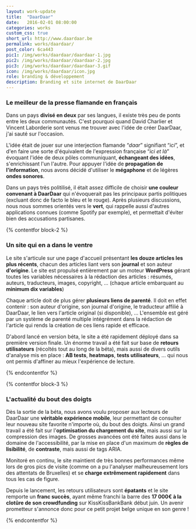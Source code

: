 ```yaml
---
layout: work-update
title:  "DaarDaar"
date:   2016-02-01 08:00:00
categories: works
custom_css: true
short_url: http://www.daardaar.be
permalink: works/daardaar/
post_color: 6ca443
pic1: /img/works/daardaar/daardaar-1.jpg
pic2: /img/works/daardaar/daardaar-2.jpg
pic3: /img/works/daardaar/daardaar-3.gif
icon: /img/works/daardaar/icon.jpg
role: branding & développement
description: Branding et site internet de DaarDaar
---
```


### Le meilleur de la presse flamande en français

Dans un pays **divisé en deux** par ses langues, il existe très peu de ponts entre les deux communautés. C'est pourquoi quand David Charlier et Vincent Laborderie sont venus me trouver avec l'idée de créer DaarDaar, j'ai sauté sur l'occasion.

L'idée était de jouer sur une interjection flamande “*daar*” signifiant “*ici*”, et d'en faire une sorte d'équivalent de l'expression française “*ici et là*” évoquant l'idée de deux pôles communiquant, **échangeant des idées**, s'enrichissant l'un l'autre. Pour appuyer l'idée de **propagation de l'information**, nous avons décidé d'utiliser le **mégaphone** et de légères **ondes sonores**.

Dans un pays très politilisé, il était assez difficile de choisir **une couleur convenant à DaarDaar** qui n'évoquerait pas les principaux partis politiques (excluant donc de facto le bleu et le rouge). Après plusieurs discussions, nous nous sommes orientés vers le **vert**, qui rappelle aussi d'autres applications connues (comme Spotify par exemple), et permettait d'éviter bien des accusations partisanes. 


{% contentfor block-2 %}

### Un site qui en a dans le ventre

Le site s'articule sur une page d'accueil présentant **les douze articles les plus récents**, chacun des articles liant vers son **journal** et son auteur **d'origine**. Le site est propulsé entièrement par un moteur **WordPress** gérant toutes les variables nécessaires à la rédaction des articles : résumés, auteurs, traducteurs, images, copyright, ... (chaque article embarquant au **minimum dix variables**)

Chaque article doit de plus gérer **plusieurs liens de parenté**. Il doit en effet contenir : son auteur d'origine, son journal d'origine, le traducteur affilié à DaarDaar, le lien vers l'article original (si disponible), ... L'ensemble est géré par un système de parenté multiple intégrément dans la rédaction de l'article qui rends la création de ces liens rapide et efficace.

D'abord lancé en version béta, le site a été rapidement déployé dans sa première version finale. Un énorme travail a été fait sur base de **retours utilisateurs** (récoltés tout au long de la béta), mais aussi de divers outils d'analyse mis en place : **AB tests**, **heatmaps**, **tests utilisateurs**, ... qui nous ont permis d'affiner au mieux l'expérience de lecture.

{% endcontentfor %}


{% contentfor block-3 %}

### L'actualité du bout des doigts

Dès la sortie de la béta, nous avons voulu proposer aux lecteurs de DaarDaar une **véritable expérience mobile**, leur permettant de consulter leur nouveau site favorite n'importe où, du bout des doigts. Ainsi un grand travail a été fait sur l'**optimisation du chargement du site**, mais aussi sur la compression des images. De grosses avancées ont été faites aussi dans le domaine de l'accessibilité, par la mise en place d'un maximum de **règles de lisibilité**, de **contraste**, mais aussi de tags ARIA.

Monitoré en continu, le site maintient de très bonnes performances même lors de gros pics de visite (comme on a pu l'analyser malheureusement lors des attentats de Bruxelles) et se **charge extrêmement rapidement** dans tous les cas de figure.

Depuis le lancement, les retours utilisateurs sont **épatants** et le site remporte un **franc succès**, ayant même franchi la barre des **17 000€ à la clotûre de son crowdfunding** sur KissKissBankBank début juin. Un avenir prometteur s'annonce donc pour ce petit projet belge unique en son genre !

{% endcontentfor %}